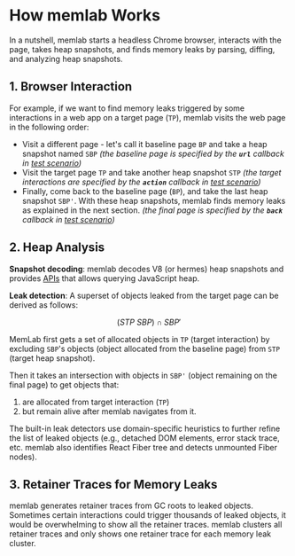 # How memlab Works

In a nutshell, memlab starts a headless Chrome browser, interacts with the page,
takes heap snapshots, and finds memory leaks by parsing, diffing, and analyzing
heap snapshots.

## 1. Browser Interaction
For example, if we want to find memory leaks triggered by some interactions
in a web app on a target page (`TP`), memlab visits the web page in the
following order:
 * Visit a different page - let's call it baseline page `BP` and take a
   heap snapshot named `SBP`
   *(the baseline page is specified by the **`url`**
   callback in [test scenario](api/interfaces/core_src.IScenario))*
 * Visit the target page `TP` and take another heap snapshot `STP`
   *(the target interactions are specified by the **`action`**
   callback in [test scenario](api/interfaces/core_src.IScenario))*
 * Finally, come back to the baseline page (`BP`), and take the last
   heap snapshot `SBP'`. With these heap snapshots, memlab finds memory
   leaks as explained in the next section.
   *(the final page is specified by the **`back`**
   callback in [test scenario](api/interfaces/core_src.IScenario))*

## 2. Heap Analysis

**Snapshot decoding**: memlab decodes V8 (or hermes) heap snapshots and
provides [APIs](./api/interfaces/core_src.IHeapSnapshot) that allows
querying JavaScript heap.

**Leak detection**: A superset of objects leaked from the target page can
be derived as follows:

```math
(STP \ SBP) ∩ SBP'
```

MemLab first gets a set of allocated objects in `TP` (target interaction)
by excluding `SBP`'s objects (object allocated from the baseline page)
from `STP` (target heap snapshot).

Then it takes an intersection with objects in `SBP'` (object remaining on the
final page) to get objects that:

 1. are allocated from target interaction (`TP`)
 2. but remain alive after memlab navigates from it.

The built-in leak detectors use domain-specific heuristics to further refine
the list of leaked objects (e.g., detached DOM elements, error stack trace, etc.
memlab also identifies React Fiber tree and detects unmounted Fiber nodes).

## 3. Retainer Traces for Memory Leaks

memlab generates retainer traces from GC roots to leaked objects. Sometimes
certain interactions could trigger thousands of leaked objects, it would be
overwhelming to show all the retainer traces. memlab clusters all retainer
traces and only shows one retainer trace for each memory leak cluster.
